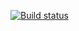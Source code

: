 [![Build status](https://ci.appveyor.com/api/projects/status/1mc2aapq8oiynocs?svg=true)](https://ci.appveyor.com/project/Antonina/order-card)